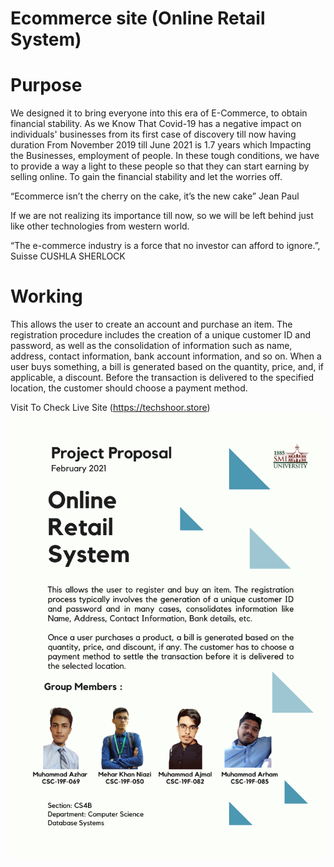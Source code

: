# Ecommerce site (Online Retail System)
# Purpose
We designed it to bring everyone into this era of E-Commerce, to obtain financial stability. As we Know That Covid-19 has a negative impact on individuals' businesses from its first case of discovery till now having duration From November 2019 till June 2021 is 1.7 years which Impacting the Businesses, employment of people. In these tough conditions, we have to provide a way a light to these people so that they can start earning by selling online. To gain the financial stability and let the worries off.

“Ecommerce isn’t the cherry on the cake, it’s the new cake”
Jean Paul

If we are not realizing its importance till now, so we will be left behind just like other technologies from western world.

“The e-commerce industry is a force that no investor can afford to ignore.”, Suisse CUSHLA SHERLOCK

# Working

This allows the user to create an account and purchase an item. The registration procedure includes the creation of a unique customer ID and password, as well as the consolidation of information such as name, address, contact information, bank account information, and so on.  When a user buys something, a bill is generated based on the quantity, price, and, if applicable, a discount. Before the transaction is delivered to the specified location, the customer should choose a payment method.

Visit To Check Live Site (https://techshoor.store)
![](Project%20Data/Database%20Systems%20Project.png)


